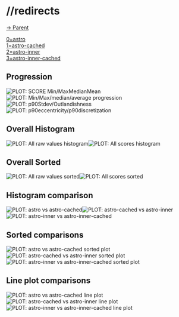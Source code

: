 
# //redirects

[→ Parent](..)

[0=astro](samples/astro)  
[1=astro-cached](samples/astro-cached)  
[2=astro-inner](samples/astro-inner)  
[3=astro-inner-cached](samples/astro-inner-cached)  

## Progression

![PLOT: SCORE Min/MaxMedianMean](./progression/score.svg)![PLOT: Min/Max/median/average progression](./progression/value.svg)![PLOT: p90Stdev/Outlandishness](./progression/stddev.svg)![PLOT: p90eccentricity/p90discretization](./progression/eccentricity.svg)
## Overall Histogram

![PLOT: All raw values histogram](./comparison/histogram/all_raw.svg)![PLOT: All scores histogram](./comparison/histogram/all_score.svg)
## Overall Sorted

![PLOT: All raw values sorted](./comparison/sorted/all_raw.svg)![PLOT: All scores sorted](./comparison/sorted/all_score.svg)
## Histogram comparison

![PLOT: astro vs astro-cached](./comparison/histogram/0_vs_1.svg)![PLOT: astro-cached vs astro-inner](./comparison/histogram/1_vs_2.svg)![PLOT: astro-inner vs astro-inner-cached](./comparison/histogram/2_vs_3.svg)
## Sorted comparisons

![PLOT: astro vs astro-cached sorted plot](./comparison/sorted/0_vs_1.svg)![PLOT: astro-cached vs astro-inner sorted plot](./comparison/sorted/1_vs_2.svg)![PLOT: astro-inner vs astro-inner-cached sorted plot](./comparison/sorted/2_vs_3.svg)
## Line plot comparisons

![PLOT: astro vs astro-cached line plot](./comparison/line/0_vs_1.svg)![PLOT: astro-cached vs astro-inner line plot](./comparison/line/1_vs_2.svg)![PLOT: astro-inner vs astro-inner-cached line plot](./comparison/line/2_vs_3.svg)